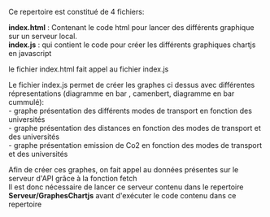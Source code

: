 Ce repertoire est constitué de 4 fichiers:


**index.html** : Contenant le code html pour lancer des différents graphique sur un serveur local.      
**index.js** : qui contient le code pour créer les différents graphiques chartjs en javascript    

le fichier index.html fait appel au fichier index.js  

Le fichier index.js permet de créer les graphes ci dessus avec différentes répresentations (diagramme en bar , camenbert, diagramme en bar cummulé):  
    - graphe présentation des différents modes de transport en fonction des universités  
    - graphe présentation des distances en fonction des modes de transport et des universités  
    - graphe présentation emission de Co2 en fonction des modes de transport et des universités  
    
Afin  de créer ces graphes, on fait appel au données présentes sur le serveur d'API grâce à la fonction fetch  
Il est donc nécessaire de lancer ce serveur contenu dans le repertoire **Serveur/GraphesChartjs** avant d'exécuter le code contenu dans ce repertoire  




 
